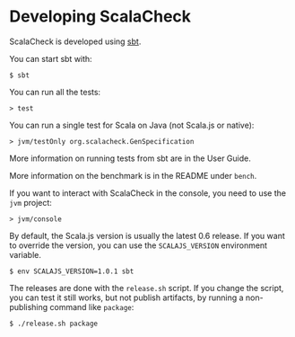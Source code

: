 # Developing ScalaCheck

ScalaCheck is developed using [sbt](http://www.scala-sbt.org).

You can start sbt with:

    $ sbt

You can run all the tests:

    > test

You can run a single test for Scala on Java (not Scala.js or native):

    > jvm/testOnly org.scalacheck.GenSpecification

More information on running tests from sbt are in the User Guide.

More information on the benchmark is in the README under `bench`.

If you want to interact with ScalaCheck in the console, you need to
use the `jvm` project:

    > jvm/console

By default, the Scala.js version is usually the latest 0.6 release.
If you want to override the version, you can use the `SCALAJS_VERSION`
environment variable.

    $ env SCALAJS_VERSION=1.0.1 sbt

The releases are done with the `release.sh` script.  If you change the
script, you can test it still works, but not publish artifacts, by
running a non-publishing command like `package`:

    $ ./release.sh package
